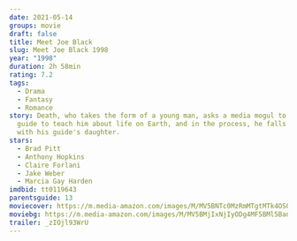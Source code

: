 ```yaml
---
date: 2021-05-14
groups: movie
draft: false
title: Meet Joe Black
slug: Meet Joe Black 1998
year: "1998"
duration: 2h 58min
rating: 7.2
tags:
  - Drama
  - Fantasy
  - Romance
story: Death, who takes the form of a young man, asks a media mogul to act as a
  guide to teach him about life on Earth, and in the process, he falls in love
  with his guide's daughter.
stars:
  - Brad Pitt
  - Anthony Hopkins
  - Claire Forlani
  - Jake Weber
  - Marcia Gay Harden
imdbid: tt0119643
parentsguide: 13
moviecover: https://m.media-amazon.com/images/M/MV5BNTc0MzRmMTgtMTk4OS00MzdkLWJjNWMtZWJmZjlkYTI0YWRiL2ltYWdlL2ltYWdlXkEyXkFqcGdeQXVyMTQxNzMzNDI@._V1_FMjpg_UX580_.jpg
moviebg: https://m.media-amazon.com/images/M/MV5BMjIxNjIyODg4MF5BMl5BanBnXkFtZTgwMTQ3OTIwMjE@._V1_FMjpg_UX1280_.jpg
trailer: _zIOjl93WrU
---
```

